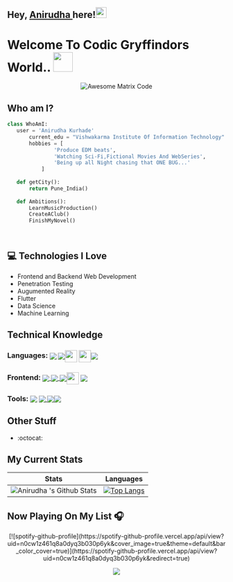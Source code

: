 ## Hey, [Anirudha ](https://www.linkedin.com/in/anirudha-kurhade/)  here!<img src="https://media.giphy.com/media/hvRJCLFzcasrR4ia7z/giphy.gif" width="25px">

<h1>Welcome To  Codic Gryffindors  World..  <img src="https://media.giphy.com/media/Js1Fd7ANot7Q7ZXEcb/giphy.gif" width="45px"> </h1>
<div align="center">
<img src = 'https://github.com/anikurhade/anikurhade/blob/main/images/intro_Trim.gif' alt = 'Awesome Matrix Code' />
</div>

 ## Who am I?
 ```python
 class WhoAmI:
 	user = 'Anirudha Kurhade'
		current_edu = "Vishwakarma Institute Of Information Technology"
		hobbies = [
				'Produce EDM beats',
				'Watching Sci-Fi,Fictional Movies And WebSeries',
				'Being up all Night chasing that ONE BUG...'
			]
	
	def getCity():
		return Pune_India()
	
	def Ambitions():
		LearnMusicProduction()
		CreateAClub()
		FinishMyNovel()
		
	
 ```
 ## :computer: Technologies I Love

* Frontend and Backend Web Development
* Penetration Testing
* Augumented Reality
* Flutter
* Data Science
* Machine Learning

## Technical Knowledge
 ### Languages: <img align="center" src="https://img.icons8.com/color/32/000000/java-coffee-cup-logo--v1.png"/> <a href="https://developer.mozilla.org/en-US/docs/Web/JavaScript"><img align="center" src="https://img.icons8.com/color/30/4a90e2/javascript--v1.png"/></a><img align="center" src = 'https://github.com/MarikIshtar007/MarikIshtar007/blob/master/images/c-original.svg' width='28'  /> <img align="center" src = 'https://github.com/MarikIshtar007/MarikIshtar007/blob/master/images/cpp.svg' width='28'  /><img align="center" src="https://img.icons8.com/color/32/000000/java-coffee-cup-logo--v1.png"/>


### Frontend: <a href="https://developer.mozilla.org/en-US/docs/Web/html"><img align="center"  src="https://img.icons8.com/color/30/000000/html-5--v1.png"/></a><a href="https://developer.mozilla.org/en-US/docs/Web/css"> <img align="center" src="https://img.icons8.com/color/30/000000/css3.png"/></a><a href="https://developer.mozilla.org/en-US/docs/Web/JavaScript"> <img align="center" src="https://img.icons8.com/color/30/4a90e2/javascript--v1.png"/></a><img align="center" src = 'https://github.com/MarikIshtar007/MarikIshtar007/blob/master/images/bootstrap.svg' width='28'  /> <a href="https://sass-lang.com/"><img align="center" src="https://img.icons8.com/color/30/000000/sass.png"/></a>


### Tools: <a href="https://git-scm.com/"><img align="center" src="https://img.icons8.com/color/30/4a90e2/git.png"/></a><a> <img align="center" src="https://img.icons8.com/fluency/30/000000/github.png"/></a><a href="https://code.visualstudio.com/"> <img align="center" src="https://img.icons8.com/fluency/30/000000/visual-studio-code-2019.png"/></a><img align="center" src="https://img.icons8.com/color/32/000000/pycharm.png"/>


## Other Stuff
  - :octocat: 
  
## My Current Stats

Stats | Languages
------| ----------
![Anirudha 's Github Stats](https://github-readme-stats.vercel.app/api?username=anikurhade&show_icons=true&theme=midnight-purple) |  [![Top Langs](https://github-readme-stats.vercel.app/api/top-langs/?username=anikurhade&layout=compact&theme=midnight-purple&langs_count=5)](https://github.com/anikurhade/github-readme-stats)

## Now Playing On My List 🎧
 <div align="center">
[![spotify-github-profile](https://spotify-github-profile.vercel.app/api/view?uid=n0cw1z461q8a0dyq3b030p6yk&cover_image=true&theme=default&bar_color_cover=true)](https://spotify-github-profile.vercel.app/api/view?uid=n0cw1z461q8a0dyq3b030p6yk&redirect=true)
<br/>
 
<p align='center'><img src='https://visitor-badge.laobi.icu/badge?page_id=anikurhade'></p>

